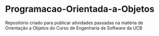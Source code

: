 # Programacao-Orientada-a-Objetos
Repositório criado para publicar atividades passadas na matéria de Orientação a Objetos do Curso de Engenharia de Software da UCB
